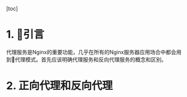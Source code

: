 [toc]
# 1. 引言
代理服务是Nginx的重要功能，几乎在所有的Nginx服务器应用场合中都会用到代理模式。首先应该明确代理服务和反向代理服务的概念和区别。
# 2. 正向代理和反向代理


